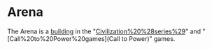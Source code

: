 # Arena

The Arena is a [building](building) in the "[Civilization%20%28series%29](Civilization)" and "[Call%20to%20Power%20games](Call to Power)" games.